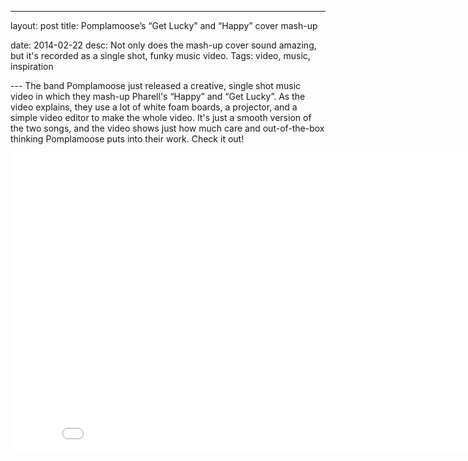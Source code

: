 ---
layout: post
title: Pomplamoose’s “Get Lucky” and “Happy” cover mash-up

date: 2014-02-22
desc: Not only does the mash-up cover sound amazing, but it's recorded as a single shot, funky music video.
Tags: video, music, inspiration


--- The band Pomplamoose just released a creative, single shot music video in which they mash-up Pharell's “Happy” and “Get Lucky”. As the video explains, they use a lot of white foam boards, a projector, and a simple video editor to make the whole video. It's just a smooth version of the two songs, and the video shows just how much care and out-of-the-box thinking Pomplamoose puts into their work. Check it out!</p>

<iframe width="853" height="480" src="//www.youtube.com/embed/i7X8ZnmLfM0" frameborder="0" allowfullscreen></iframe>



